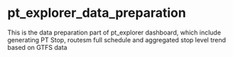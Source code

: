 # pt_explorer_data_preparation
This is the data preparation part of pt_explorer dashboard, which include generating PT Stop, routesm full schedule and aggregated stop level trend based on GTFS data
